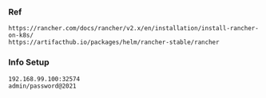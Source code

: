 ### Ref
    https://rancher.com/docs/rancher/v2.x/en/installation/install-rancher-on-k8s/
    https://artifacthub.io/packages/helm/rancher-stable/rancher

### Info Setup
    192.168.99.100:32574
    admin/password@2021